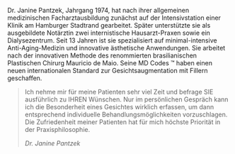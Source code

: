Dr. Janine Pantzek, Jahrgang 1974, hat nach ihrer allgemeinen medizinischen Facharztausbildung zunächst auf der Intensivstation einer Klinik am Hamburger Stadtrand gearbeitet. Später unterstützte sie als ausgebildete Notärztin zwei internistische Hausarzt-Praxen sowie ein Dialysezentrum. Seit 13 Jahren ist sie spezialisiert auf minimal-intensive Anti-Aging-Medizin und innovative ästhetische Anwendungen. Sie arbeitet nach der innovativen Methode des renommierten brasilianischen Plastischen Chirurg Mauricio de Maio. Seine MD Codes ™ haben einen neuen internationalen Standard zur Gesichtsaugmentation mit Fillern geschaffen. 

> Ich nehme mir für meine Patienten sehr viel Zeit und befrage SIE ausführlich zu IHREN Wünschen. Nur im persönlichen Gespräch kann ich die Besonderheit eines Gesichtes wirklich erfassen, um dann entsprechend individuelle Behandlungsmöglichkeiten vorzuschlagen. Die Zufriedenheit meiner Patienten hat für mich höchste Priorität in der Praxisphilosophie.
> <footer><cite>Dr. Janine Pantzek</cite></footer>
